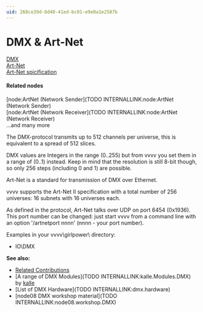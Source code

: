 ```yaml
---
uid: 268ce39d-8d40-41ed-bc01-e9e0a1e2587b
---
```


# DMX & Art-Net


<a href="http://en.wikipedia.org/wiki/DMX512" class="extURL" target="_blank">DMX</a>  
<a href="http://en.wikipedia.org/wiki/Art-Net" class="extURL" target="_blank">Art-Net</a>  
<a href="http://www.artisticlicence.com/WebSiteMaster/User%20Guides/art-net.pdf" class="extURL" target="_blank">Art-Net spicification</a>  

#### Related nodes
[node:ArtNet (Network Sender](TODO INTERNALLINK:node:ArtNet (Network Sender)  
[node:ArtNet (Network Receiver](TODO INTERNALLINK:node:ArtNet (Network Receiver)  
...and many more  




The DMX-protocol transmits up to 512 channels per universe, this is equivalent to a spread of 512 slices.  

DMX values are Integers in the range (0..255) but from vvvv you set them in a range of (0..1) instead. Keep in mind that the resolution is still 8-bit though, so only 256 steps (including 0 and 1) are possible.  

Art-Net is a standard for transmission of DMX over Ethernet.  

vvvv supports the Art-Net II specification with a total number of 256 universes: 16 subnets with 16 universes each.   

As defined in the protocol, Art-Net talks over UDP on port 6454 (0x1936). This port number can be changed: just start vvvv from a command line with an option '/artnetport nnnn' (nnnn - your port number).  

Examples in your vvvv\girlpower\ directory:  
* IO\DMX  

**See also:**  
* <a href="https://vvvv.org/contributions/1353+1351+2439+1352+7934+2438+1354+1355/7414+2187" class="extURL" target="_blank">Related Contributions</a>  
* [A range of DMX Modules](TODO INTERNALLINK:kalle.Modules.DMX) by <span class="user"><a href="https://vvvv.org/users/kalle" class="extURL" target="_blank">kalle</a></span>  
* [List of DMX Hardware](TODO INTERNALLINK:dmx.hardware)  
* [node08 DMX workshop material](TODO INTERNALLINK:node08.workshop.DMX)  




